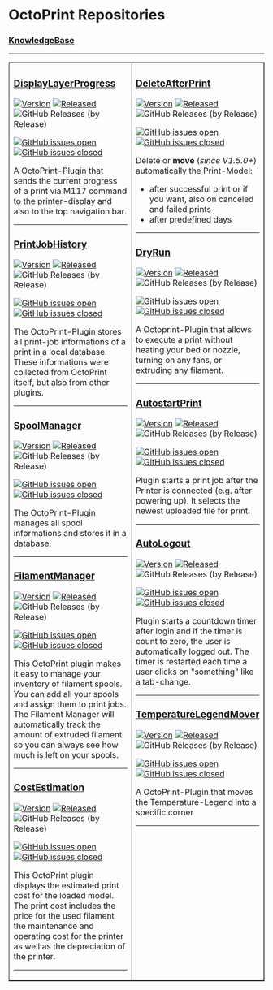 # OctoPrint Repositories

### [KnowledgeBase](https://github.com/OllisGit/OctoPrint-KnowledgeBase)

---

<table border="1" style="width:100%;"><tr><td valign="top" width="50%">

### [DisplayLayerProgress](https://github.com/OllisGit/OctoPrint-DisplayLayerProgress)
[![Version](https://img.shields.io/badge/dynamic/json.svg?color=brightgreen&label=version&url=https://api.github.com/repos/OllisGit/OctoPrint-DisplayLayerProgress/releases&query=$[0].name)]()
[![Released](https://img.shields.io/badge/dynamic/json.svg?color=brightgreen&label=released&url=https://api.github.com/repos/OllisGit/OctoPrint-DisplayLayerProgress/releases&query=$[0].published_at)]()
![GitHub Releases (by Release)](https://img.shields.io/github/downloads/OllisGit/OctoPrint-DisplayLayerProgress/latest/total.svg)

[![GitHub issues open](https://img.shields.io/github/issues/OllisGit/OctoPrint-DisplayLayerProgress.svg)](https://github.com/OllisGit/OctoPrint-DisplayLayerProgress/issues)
[![GitHub issues closed](https://img.shields.io/github/issues-closed/OllisGit/OctoPrint-DisplayLayerProgress.svg)](https://github.com/OllisGit/OctoPrint-DisplayLayerProgress/issues)


A OctoPrint-Plugin that sends the current progress of a print via M117 command to the printer-display and also to the top navigation bar.

---

### [PrintJobHistory](https://github.com/OllisGit/OctoPrint-PrintJobHistory)
[![Version](https://img.shields.io/badge/dynamic/json.svg?color=brightgreen&label=version&url=https://api.github.com/repos/OllisGit/OctoPrint-PrintJobHistory/releases&query=$[0].name)]()
[![Released](https://img.shields.io/badge/dynamic/json.svg?color=brightgreen&label=released&url=https://api.github.com/repos/OllisGit/OctoPrint-PrintJobHistory/releases&query=$[0].published_at)]()
![GitHub Releases (by Release)](https://img.shields.io/github/downloads/OllisGit/OctoPrint-PrintJobHistory/latest/total.svg)

[![GitHub issues open](https://img.shields.io/github/issues/OllisGit/OctoPrint-PrintJobHistory.svg)](https://github.com/OllisGit/OctoPrint-PrintJobHistory/issues)
[![GitHub issues closed](https://img.shields.io/github/issues-closed/OllisGit/OctoPrint-PrintJobHistory.svg)](https://github.com/OllisGit/OctoPrint-PrintJobHistory/issues)

The OctoPrint-Plugin stores all print-job informations of a print in a local database.
These informations were collected from OctoPrint itself, but also from other plugins.

---

### [SpoolManager](https://github.com/OllisGit/OctoPrint-SpoolManager)
[![Version](https://img.shields.io/badge/dynamic/json.svg?color=brightgreen&label=version&url=https://api.github.com/repos/OllisGit/OctoPrint-SpoolManager/releases&query=$[0].name)]()
[![Released](https://img.shields.io/badge/dynamic/json.svg?color=brightgreen&label=released&url=https://api.github.com/repos/OllisGit/OctoPrint-SpoolManager/releases&query=$[0].published_at)]()
![GitHub Releases (by Release)](https://img.shields.io/github/downloads/OllisGit/OctoPrint-SpoolManager/latest/total.svg)

[![GitHub issues open](https://img.shields.io/github/issues/OllisGit/OctoPrint-SpoolManager.svg)](https://github.com/OllisGit/OctoPrint-SpoolManager/issues)
[![GitHub issues closed](https://img.shields.io/github/issues-closed/OllisGit/OctoPrint-SpoolManager.svg)](https://github.com/OllisGit/OctoPrint-SpoolManager/issues)

The OctoPrint-Plugin manages all spool informations and stores it in a database.

---

### [FilamentManager](https://github.com/OllisGit/OctoPrint-FilamentManager)
[![Version](https://img.shields.io/badge/dynamic/json.svg?color=brightgreen&label=version&url=https://api.github.com/repos/OllisGit/OctoPrint-FilamentManager/releases&query=$[0].name)]()
[![Released](https://img.shields.io/badge/dynamic/json.svg?color=brightgreen&label=released&url=https://api.github.com/repos/OllisGit/OctoPrint-FilamentManager/releases&query=$[0].published_at)]()
![GitHub Releases (by Release)](https://img.shields.io/github/downloads/OllisGit/OctoPrint-FilamentManager/latest/total.svg)

[![GitHub issues open](https://img.shields.io/github/issues/OllisGit/OctoPrint-FilamentManager.svg)](https://github.com/OllisGit/OctoPrint-FilamentManager/issues)
[![GitHub issues closed](https://img.shields.io/github/issues-closed/OllisGit/OctoPrint-FilamentManager.svg)](https://github.com/OllisGit/OctoPrint-FilamentManager/issues)

This OctoPrint plugin makes it easy to manage your inventory of filament spools. You can add all your spools and assign them to print jobs. The Filament Manager will automatically track the amount of extruded filament so you can always see how much is left on your spools.

---

### [CostEstimation](https://github.com/OllisGit/OctoPrint-CostEstimation)
[![Version](https://img.shields.io/badge/dynamic/json.svg?color=brightgreen&label=version&url=https://api.github.com/repos/OllisGit/OctoPrint-CostEstimation/releases&query=$[0].name)]()
[![Released](https://img.shields.io/badge/dynamic/json.svg?color=brightgreen&label=released&url=https://api.github.com/repos/OllisGit/OctoPrint-CostEstimation/releases&query=$[0].published_at)]()
![GitHub Releases (by Release)](https://img.shields.io/github/downloads/OllisGit/OctoPrint-CostEstimation/latest/total.svg)


[![GitHub issues open](https://img.shields.io/github/issues/OllisGit/OctoPrint-CostEstimation.svg)](https://github.com/OllisGit/OctoPrint-CostEstimation/issues)
[![GitHub issues closed](https://img.shields.io/github/issues-closed/OllisGit/OctoPrint-CostEstimation.svg)](https://github.com/OllisGit/OctoPrint-CostEstimation/issues)

This OctoPrint plugin displays the estimated print cost for the loaded model. The print cost includes the price for the used filament the maintenance and operating cost for the printer as well as the depreciation of the printer.

---
</td><td valign="top" width="50%">

### [DeleteAfterPrint](https://github.com/OllisGit/OctoPrint-DeleteAfterPrint)
[![Version](https://img.shields.io/badge/dynamic/json.svg?color=brightgreen&label=version&url=https://api.github.com/repos/OllisGit/OctoPrint-DeleteAfterPrint/releases&query=$[0].name)]()
[![Released](https://img.shields.io/badge/dynamic/json.svg?color=brightgreen&label=released&url=https://api.github.com/repos/OllisGit/OctoPrint-DeleteAfterPrint/releases&query=$[0].published_at)]()
![GitHub Releases (by Release)](https://img.shields.io/github/downloads/OllisGit/OctoPrint-DeleteAfterPrint/latest/total.svg)

[![GitHub issues open](https://img.shields.io/github/issues/OllisGit/OctoPrint-DeleteAfterPrint.svg)](https://github.com/OllisGit/OctoPrint-DeleteAfterPrint/issues)
[![GitHub issues closed](https://img.shields.io/github/issues-closed/OllisGit/OctoPrint-DeleteAfterPrint.svg)](https://github.com/OllisGit/OctoPrint-DeleteAfterPrint/issues)

Delete or **move** (*since V1.5.0+*) automatically the Print-Model:
* after successful print or if you want, also on canceled and failed prints
* after predefined days

---

### [DryRun](https://github.com/OllisGit/OctoPrint-DryRun)
[![Version](https://img.shields.io/badge/dynamic/json.svg?color=brightgreen&label=version&url=https://api.github.com/repos/OllisGit/OctoPrint-DryRun/releases&query=$[0].name)]()
[![Released](https://img.shields.io/badge/dynamic/json.svg?color=brightgreen&label=released&url=https://api.github.com/repos/OllisGit/OctoPrint-DryRun/releases&query=$[0].published_at)]()
![GitHub Releases (by Release)](https://img.shields.io/github/downloads/OllisGit/OctoPrint-DryRun/latest/total.svg)

[![GitHub issues open](https://img.shields.io/github/issues/OllisGit/OctoPrint-DryRun.svg)](https://github.com/OllisGit/OctoPrint-DryRun/issues)
[![GitHub issues closed](https://img.shields.io/github/issues-closed/OllisGit/OctoPrint-DryRun.svg)](https://github.com/OllisGit/OctoPrint-DryRun/issues)

A Octoprint-Plugin that allows to execute a print without heating your bed or nozzle, turning on any fans, or extruding any filament.

---

### [AutostartPrint](https://github.com/OllisGit/Octoprint-AutostartPrint)
[![Version](https://img.shields.io/badge/dynamic/json.svg?color=brightgreen&label=version&url=https://api.github.com/repos/OllisGit/OctoPrint-AutostartPrint/releases&query=$[0].name)]()
[![Released](https://img.shields.io/badge/dynamic/json.svg?color=brightgreen&label=released&url=https://api.github.com/repos/OllisGit/OctoPrint-AutostartPrint/releases&query=$[0].published_at)]()
![GitHub Releases (by Release)](https://img.shields.io/github/downloads/OllisGit/OctoPrint-AutostartPrint/latest/total.svg)

[![GitHub issues open](https://img.shields.io/github/issues/OllisGit/OctoPrint-AutostartPrint.svg)](https://github.com/OllisGit/OctoPrint-AutostartPrint/issues)
[![GitHub issues closed](https://img.shields.io/github/issues-closed/OllisGit/OctoPrint-AutostartPrint.svg)](https://github.com/OllisGit/OctoPrint-AutostartPrint/issues)

Plugin starts a print job after the Printer is connected (e.g. after powering up). It selects the newest uploaded file for print.

---

### [AutoLogout](https://github.com/OllisGit/OctoPrint-AutoLogout)
[![Version](https://img.shields.io/badge/dynamic/json.svg?color=brightgreen&label=version&url=https://api.github.com/repos/OllisGit/OctoPrint-AutoLogout/releases&query=$[0].name)]()
[![Released](https://img.shields.io/badge/dynamic/json.svg?color=brightgreen&label=released&url=https://api.github.com/repos/OllisGit/OctoPrint-AutoLogout/releases&query=$[0].published_at)]()
![GitHub Releases (by Release)](https://img.shields.io/github/downloads/OllisGit/OctoPrint-AutoLogout/latest/total.svg)

[![GitHub issues open](https://img.shields.io/github/issues/OllisGit/OctoPrint-AutoLogout.svg)](https://github.com/OllisGit/OctoPrint-AutoLogout/issues)
[![GitHub issues closed](https://img.shields.io/github/issues-closed/OllisGit/OctoPrint-AutoLogout.svg)](https://github.com/OllisGit/OctoPrint-AutoLogout/issues)

Plugin starts a countdown timer after login and if the timer is count to zero, the user is automatically logged out.
The timer is restarted each time a user clicks on "something" like a tab-change.

---

### [TemperatureLegendMover](https://github.com/OllisGit/OctoPrint-TemperatureLegendMover)
[![Version](https://img.shields.io/badge/dynamic/json.svg?color=brightgreen&label=version&url=https://api.github.com/repos/OllisGit/OctoPrint-TemperatureLegendMover/releases&query=$[0].name)]()
[![Released](https://img.shields.io/badge/dynamic/json.svg?color=brightgreen&label=released&url=https://api.github.com/repos/OllisGit/OctoPrint-TemperatureLegendMover/releases&query=$[0].published_at)]()
![GitHub Releases (by Release)](https://img.shields.io/github/downloads/OllisGit/OctoPrint-TemperatureLegendMover/latest/total.svg)

[![GitHub issues open](https://img.shields.io/github/issues/OllisGit/OctoPrint-TemperatureLegendMover.svg)](https://github.com/OllisGit/OctoPrint-TemperatureLegendMover/issues)
[![GitHub issues closed](https://img.shields.io/github/issues-closed/OllisGit/OctoPrint-TemperatureLegendMover.svg)](https://github.com/OllisGit/OctoPrint-TemperatureLegendMover/issues)

A OctoPrint-Plugin that moves the Temperature-Legend into a specific corner

---
</td></tr></table>
